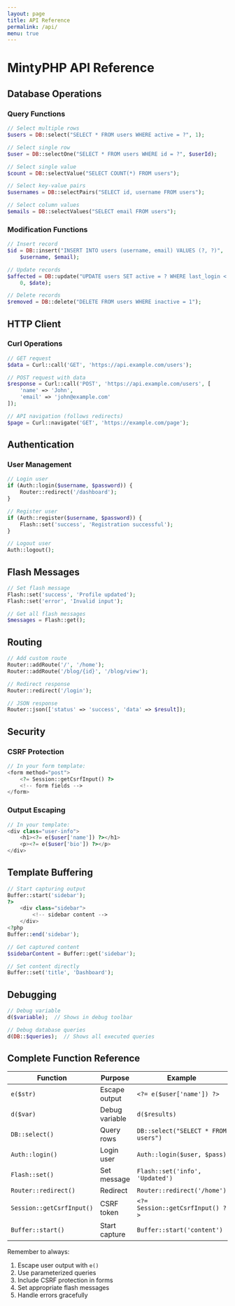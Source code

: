 ```yaml
---
layout: page
title: API Reference
permalink: /api/
menu: true
---
```


# MintyPHP API Reference

## Database Operations

### Query Functions

```php
// Select multiple rows
$users = DB::select("SELECT * FROM users WHERE active = ?", 1);

// Select single row
$user = DB::selectOne("SELECT * FROM users WHERE id = ?", $userId);

// Select single value
$count = DB::selectValue("SELECT COUNT(*) FROM users");

// Select key-value pairs
$usernames = DB::selectPairs("SELECT id, username FROM users");

// Select column values
$emails = DB::selectValues("SELECT email FROM users");
```

### Modification Functions

```php
// Insert record
$id = DB::insert("INSERT INTO users (username, email) VALUES (?, ?)", 
    $username, $email);

// Update records
$affected = DB::update("UPDATE users SET active = ? WHERE last_login < ?", 
    0, $date);

// Delete records
$removed = DB::delete("DELETE FROM users WHERE inactive = 1");
```

## HTTP Client

### Curl Operations

```php
// GET request
$data = Curl::call('GET', 'https://api.example.com/users');

// POST request with data
$response = Curl::call('POST', 'https://api.example.com/users', [
    'name' => 'John',
    'email' => 'john@example.com'
]);

// API navigation (follows redirects)
$page = Curl::navigate('GET', 'https://example.com/page');
```

## Authentication

### User Management

```php
// Login user
if (Auth::login($username, $password)) {
    Router::redirect('/dashboard');
}

// Register user
if (Auth::register($username, $password)) {
    Flash::set('success', 'Registration successful');
}

// Logout user
Auth::logout();
```

## Flash Messages

```php
// Set flash message
Flash::set('success', 'Profile updated');
Flash::set('error', 'Invalid input');

// Get all flash messages
$messages = Flash::get();
```

## Routing

```php
// Add custom route
Router::addRoute('/', '/home');
Router::addRoute('/blog/{id}', '/blog/view');

// Redirect response
Router::redirect('/login');

// JSON response
Router::json(['status' => 'success', 'data' => $result]);
```

## Security

### CSRF Protection

```php
// In your form template:
<form method="post">
    <?= Session::getCsrfInput() ?>
    <!-- form fields -->
</form>
```

### Output Escaping

```php
// In your template:
<div class="user-info">
    <h1><?= e($user['name']) ?></h1>
    <p><?= e($user['bio']) ?></p>
</div>
```

## Template Buffering

```php
// Start capturing output
Buffer::start('sidebar');
?>
    <div class="sidebar">
        <!-- sidebar content -->
    </div>
<?php
Buffer::end('sidebar');

// Get captured content
$sidebarContent = Buffer::get('sidebar');

// Set content directly
Buffer::set('title', 'Dashboard');
```

## Debugging

```php
// Debug variable
d($variable);  // Shows in debug toolbar

// Debug database queries
d(DB::$queries);  // Shows all executed queries
```

## Complete Function Reference

| Function | Purpose | Example |
|----------|----------|----------|
| `e($str)` | Escape output | `<?= e($user['name']) ?>` |
| `d($var)` | Debug variable | `d($results)` |
| `DB::select()` | Query rows | `DB::select("SELECT * FROM users")` |
| `Auth::login()` | Login user | `Auth::login($user, $pass)` |
| `Flash::set()` | Set message | `Flash::set('info', 'Updated')` |
| `Router::redirect()` | Redirect | `Router::redirect('/home')` |
| `Session::getCsrfInput()` | CSRF token | `<?= Session::getCsrfInput() ?>` |
| `Buffer::start()` | Start capture | `Buffer::start('content')` |

Remember to always:
1. Escape user output with `e()`
2. Use parameterized queries
3. Include CSRF protection in forms
4. Set appropriate flash messages
5. Handle errors gracefully
